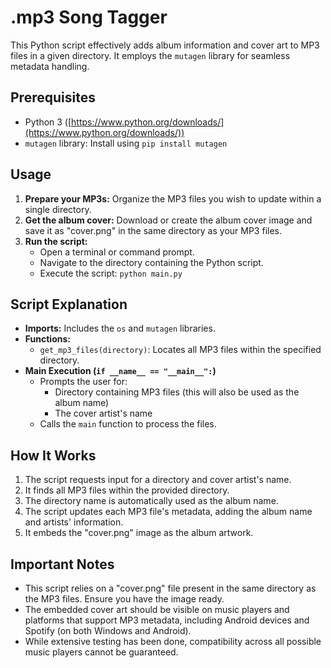 # .mp3 Song Tagger

This Python script effectively adds album information and cover art to MP3 files in a given directory. It employs the `mutagen` library for seamless metadata handling.

## Prerequisites

-   Python 3 ([https://www.python.org/downloads/](https://www.python.org/downloads/))
-   `mutagen` library: Install using `pip install mutagen`

## Usage

1. **Prepare your MP3s:** Organize the MP3 files you wish to update within a single directory.
2. **Get the album cover:** Download or create the album cover image and save it as "cover.png" in the same directory as your MP3 files.
3. **Run the script:**
    - Open a terminal or command prompt.
    - Navigate to the directory containing the Python script.
    - Execute the script: `python main.py`

## Script Explanation

-   **Imports:** Includes the `os` and `mutagen` libraries.
-   **Functions:**
    -   `get_mp3_files(directory)`: Locates all MP3 files within the specified directory.
-   **Main Execution (`if __name__ == "__main__":`)**
    -   Prompts the user for:
        -   Directory containing MP3 files (this will also be used as the album name)
        -   The cover artist's name
    -   Calls the `main` function to process the files.

## How It Works

1. The script requests input for a directory and cover artist's name.
2. It finds all MP3 files within the provided directory.
3. The directory name is automatically used as the album name.
4. The script updates each MP3 file's metadata, adding the album name and artists' information.
5. It embeds the "cover.png" image as the album artwork.

## Important Notes

-   This script relies on a "cover.png" file present in the same directory as the MP3 files. Ensure you have the image ready.
-   The embedded cover art should be visible on music players and platforms that support MP3 metadata, including Android devices and Spotify (on both Windows and Android).
-   While extensive testing has been done, compatibility across all possible music players cannot be guaranteed.
